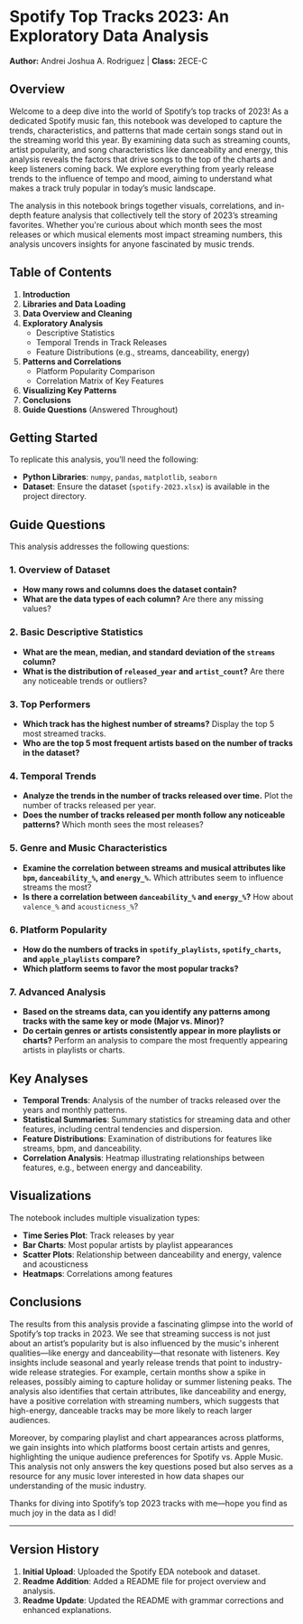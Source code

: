 # Spotify Top Tracks 2023: An Exploratory Data Analysis

**Author:** Andrei Joshua A. Rodriguez | **Class:** 2ECE-C

## Overview

Welcome to a deep dive into the world of Spotify’s top tracks of 2023! As a dedicated Spotify music fan, this notebook was developed to capture the trends, characteristics, and patterns that made certain songs stand out in the streaming world this year. By examining data such as streaming counts, artist popularity, and song characteristics like danceability and energy, this analysis reveals the factors that drive songs to the top of the charts and keep listeners coming back. We explore everything from yearly release trends to the influence of tempo and mood, aiming to understand what makes a track truly popular in today’s music landscape.

The analysis in this notebook brings together visuals, correlations, and in-depth feature analysis that collectively tell the story of 2023’s streaming favorites. Whether you're curious about which month sees the most releases or which musical elements most impact streaming numbers, this analysis uncovers insights for anyone fascinated by music trends.

## Table of Contents

1. **Introduction**
2. **Libraries and Data Loading**
3. **Data Overview and Cleaning**
4. **Exploratory Analysis**
    - Descriptive Statistics
    - Temporal Trends in Track Releases
    - Feature Distributions (e.g., streams, danceability, energy)
5. **Patterns and Correlations**
    - Platform Popularity Comparison
    - Correlation Matrix of Key Features
6. **Visualizing Key Patterns**
7. **Conclusions**
8. **Guide Questions** (Answered Throughout)

## Getting Started

To replicate this analysis, you’ll need the following:

- **Python Libraries**: `numpy`, `pandas`, `matplotlib`, `seaborn`
- **Dataset**: Ensure the dataset (`spotify-2023.xlsx`) is available in the project directory.

## Guide Questions

This analysis addresses the following questions:

### 1. **Overview of Dataset**
   - **How many rows and columns does the dataset contain?**
   - **What are the data types of each column?** Are there any missing values?

### 2. **Basic Descriptive Statistics**
   - **What are the mean, median, and standard deviation of the `streams` column?**
   - **What is the distribution of `released_year` and `artist_count`?** Are there any noticeable trends or outliers?

### 3. **Top Performers**
   - **Which track has the highest number of streams?** Display the top 5 most streamed tracks.
   - **Who are the top 5 most frequent artists based on the number of tracks in the dataset?**

### 4. **Temporal Trends**
   - **Analyze the trends in the number of tracks released over time.** Plot the number of tracks released per year.
   - **Does the number of tracks released per month follow any noticeable patterns?** Which month sees the most releases?

### 5. **Genre and Music Characteristics**
   - **Examine the correlation between streams and musical attributes like `bpm`, `danceability_%`, and `energy_%`.** Which attributes seem to influence streams the most?
   - **Is there a correlation between `danceability_%` and `energy_%`?** How about `valence_%` and `acousticness_%`?

### 6. **Platform Popularity**
   - **How do the numbers of tracks in `spotify_playlists`, `spotify_charts`, and `apple_playlists` compare?**
   - **Which platform seems to favor the most popular tracks?**

### 7. **Advanced Analysis**
   - **Based on the streams data, can you identify any patterns among tracks with the same key or mode (Major vs. Minor)?**
   - **Do certain genres or artists consistently appear in more playlists or charts?** Perform an analysis to compare the most frequently appearing artists in playlists or charts.

## Key Analyses

- **Temporal Trends**: Analysis of the number of tracks released over the years and monthly patterns.
- **Statistical Summaries**: Summary statistics for streaming data and other features, including central tendencies and dispersion.
- **Feature Distributions**: Examination of distributions for features like streams, bpm, and danceability.
- **Correlation Analysis**: Heatmap illustrating relationships between features, e.g., between energy and danceability.

## Visualizations

The notebook includes multiple visualization types:

- **Time Series Plot**: Track releases by year
- **Bar Charts**: Most popular artists by playlist appearances
- **Scatter Plots**: Relationship between danceability and energy, valence and acousticness
- **Heatmaps**: Correlations among features

## Conclusions

The results from this analysis provide a fascinating glimpse into the world of Spotify’s top tracks in 2023. We see that streaming success is not just about an artist’s popularity but is also influenced by the music's inherent qualities—like energy and danceability—that resonate with listeners. Key insights include seasonal and yearly release trends that point to industry-wide release strategies. For example, certain months show a spike in releases, possibly aiming to capture holiday or summer listening peaks. The analysis also identifies that certain attributes, like danceability and energy, have a positive correlation with streaming numbers, which suggests that high-energy, danceable tracks may be more likely to reach larger audiences.

Moreover, by comparing playlist and chart appearances across platforms, we gain insights into which platforms boost certain artists and genres, highlighting the unique audience preferences for Spotify vs. Apple Music. This analysis not only answers the key questions posed but also serves as a resource for any music lover interested in how data shapes our understanding of the music industry.

Thanks for diving into Spotify’s top 2023 tracks with me—hope you find as much joy in the data as I did!

---

## Version History

1. **Initial Upload**: Uploaded the Spotify EDA notebook and dataset.
2. **Readme Addition**: Added a README file for project overview and analysis.
3. **Readme Update**: Updated the README with grammar corrections and enhanced explanations.
